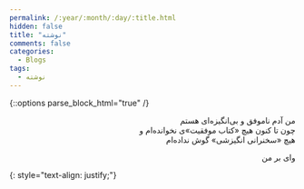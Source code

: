 ```yaml
---
permalink: /:year/:month/:day/:title.html
hidden: false
title: "نوشته"
comments: false
categories:
  - Blogs
tags:
  - نوشته
---
```


{::options parse_block_html="true" /}
<div dir='rtl' align='right'>
من آدم ناموفق و بی‌انگیزه‌ای هستم<br>
چون تا کنون هیچ «کتاب موفقیت»ی نخوانده‌ام و<br>
هیچ «سخنرانی انگیزشی» گوش نداده‌ام<br>

وای بر من
</div>
{: style="text-align: justify;"}